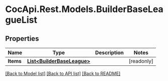 # CocApi.Rest.Models.BuilderBaseLeagueList

## Properties

Name | Type | Description | Notes
------------ | ------------- | ------------- | -------------
**Items** | [**List&lt;BuilderBaseLeague&gt;**](BuilderBaseLeague.md) |  | [readonly] 

[[Back to Model list]](../../README.md#documentation-for-models) [[Back to API list]](../../README.md#documentation-for-api-endpoints) [[Back to README]](../../README.md)

